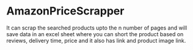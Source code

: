# AmazonPriceScrapper
It can scrap the searched products upto the n number of pages and will save data in an excel sheet where you can short the product based on reviews, delivery time, price and it also has link and product image link.
